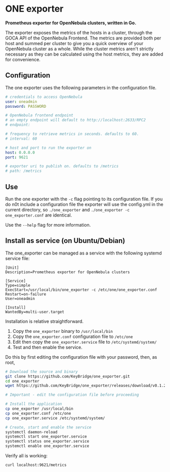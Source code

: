 # ONE exporter

**Prometheus exporter for OpenNebula clusters, written in Go.**

The exporter exposes the metrics of the hosts in a cluster, through the GOCA API of the OpenNebula Frontend. The metrics are provided both per host and summed per cluster to give you a quick overview of your OpenNebula cluster as a whole. While the cluster metrics aren't strictly necessary as they can be calculated using the host metrics, they are added for convenience.

## Configuration

The one exporter uses the following parameters in the configuration file.

```yaml
# credentials to access OpenNebula
user: oneadmin
password: PASSWORD

# OpenNebula frontend endpoint
# an empty endpoint will default to http://localhost:2633/RPC2
# endpoint:

# frequency to retrieve metrics in seconds. defaults to 60.
# interval: 60

# host and port to run the exporter on
host: 0.0.0.0
port: 9621

# exporter uri to publish on. defaults to /metrics
# path: /metrics

```

## Use

Run the one exporter with the `-c` flag pointing to its configuration file. 
If you do n0t include a configuration file the exporter will use the config.yml in the current directory, so `./one_exporter` and `./one_exporter -c one_exporter.conf` are identical.

Use the `--help` flag for more information.

## Install as service (on Ubuntu/Debian)

The one_exporter can be managed as a service with the following systemd service file:

```
[Unit]
Description=Prometheus exporter for OpenNebula clusters

[Service]
Type=simple
ExecStart=/usr/local/bin/one_exporter -c /etc/one/one_exporter.conf 
Restart=on-failure
User=oneadmin

[Install]
WantedBy=multi-user.target
```

Installation is relative straightforward. 

  1.  Copy the `one_exporter` binary to `/usr/local/bin`
  2.  Copy the `one_exporter.conf` configuration file to `/etc/one`
  2.  Edit then copy the `one_exporter.service` file to `/etc/systemd/system/`
  3.  Test and then enable the service.

Do this by first editing the configuration file with your password, then, as root, 


```sh
# Download the source and binary
git clone https://github.com/KeyBridge/one_exporter.git
cd one_exporter
wget https://github.com/KeyBridge/one_exporter/releases/download/v0.1.2/one_exporter

# Important - edit the configuration file before proceeding

# Install the application
cp one_exporter /usr/local/bin
cp one_exporter.conf /etc/one
cp one_exporter.service /etc/systemd/system/

# Create, start and enable the service
systemctl daemon-reload
systemctl start one_exporter.service
systemctl status one_exporter.service
systemctl enable one_exporter.service
```

Verify all is working:

    curl localhost:9621/metrics


